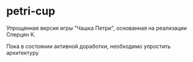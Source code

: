 # petri-cup
Упрощенная версия игры "Чашка Петри", основанная на реализации Сперцян К.

Пока в состоянии активной доработки, необходимо упростить архитектуру
